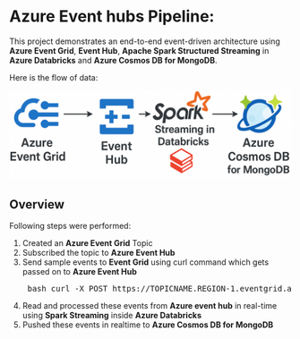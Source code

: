 # Azure Event hubs Pipeline:

This project demonstrates an end-to-end event-driven architecture using **Azure Event Grid**, **Event Hub**, **Apache Spark Structured Streaming** in **Azure Databricks** and **Azure Cosmos DB for MongoDB**.

Here is the flow of data:

![Data Pipeline Diagram](images/azure_event_grid_arch_2.PNG)

## Overview

Following steps were performed:

1. Created an **Azure Event Grid** Topic
2. Subscribed the topic to **Azure Event Hub**
3. Send sample events to **Event Grid** using curl command which gets passed on to **Azure Event Hub**
   <pre> bash curl -X POST https://TOPICNAME.REGION-1.eventgrid.azure.net/api/events \ -H "aeg-sas-key: YOURKEY" \ -H "Content-Type: application/json" \ -d '[ { "id": "1234", "eventType": "recordInserted", "subject": "/app/user/creation", "eventTime": "2025-04-24T10:00:00Z", "data": { "userId": "abc123", "userName": "johndoe" }, "dataVersion": "1.0" } ]' </pre>
4. Read and processed these events from **Azure event hub** in real-time using **Spark Streaming** inside **Azure Databricks**
5. Pushed these events in realtime to **Azure Cosmos DB for MongoDB**
